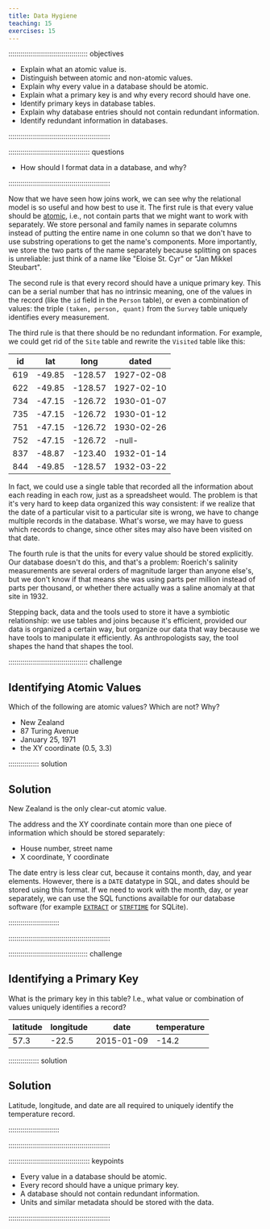 ```yaml
---
title: Data Hygiene
teaching: 15
exercises: 15
---
```


::::::::::::::::::::::::::::::::::::::: objectives

- Explain what an atomic value is.
- Distinguish between atomic and non-atomic values.
- Explain why every value in a database should be atomic.
- Explain what a primary key is and why every record should have one.
- Identify primary keys in database tables.
- Explain why database entries should not contain redundant information.
- Identify redundant information in databases.

::::::::::::::::::::::::::::::::::::::::::::::::::

:::::::::::::::::::::::::::::::::::::::: questions

- How should I format data in a database, and why?

::::::::::::::::::::::::::::::::::::::::::::::::::

Now that we have seen how joins work, we can see why the relational
model is so useful and how best to use it.  The first rule is that
every value should be [atomic](../learners/reference.md#atomic), i.e., not
contain parts that we might want to work with separately.  We store
personal and family names in separate columns instead of putting the
entire name in one column so that we don't have to use substring
operations to get the name's components.  More importantly, we store
the two parts of the name separately because splitting on spaces is
unreliable: just think of a name like "Eloise St. Cyr" or "Jan Mikkel
Steubart".

The second rule is that every record should have a unique primary key.
This can be a serial number that has no intrinsic meaning,
one of the values in the record (like the `id` field in the `Person` table),
or even a combination of values:
the triple `(taken, person, quant)` from the `Survey` table uniquely identifies every measurement.

The third rule is that there should be no redundant information.
For example,
we could get rid of the `Site` table and rewrite the `Visited` table like this:

| id       | lat       | long       | dated       | 
| -------- | --------- | ---------- | ----------- |
| 619      | \-49.85    | \-128.57    | 1927-02-08  | 
| 622      | \-49.85    | \-128.57    | 1927-02-10  | 
| 734      | \-47.15    | \-126.72    | 1930-01-07  | 
| 735      | \-47.15    | \-126.72    | 1930-01-12  | 
| 751      | \-47.15    | \-126.72    | 1930-02-26  | 
| 752      | \-47.15    | \-126.72    | \-null-      | 
| 837      | \-48.87    | \-123.40    | 1932-01-14  | 
| 844      | \-49.85    | \-128.57    | 1932-03-22  | 

In fact,
we could use a single table that recorded all the information about each reading in each row,
just as a spreadsheet would.
The problem is that it's very hard to keep data organized this way consistent:
if we realize that the date of a particular visit to a particular site is wrong,
we have to change multiple records in the database.
What's worse,
we may have to guess which records to change,
since other sites may also have been visited on that date.

The fourth rule is that the units for every value should be stored explicitly.
Our database doesn't do this,
and that's a problem:
Roerich's salinity measurements are several orders of magnitude larger than anyone else's,
but we don't know if that means she was using parts per million instead of parts per thousand,
or whether there actually was a saline anomaly at that site in 1932.

Stepping back,
data and the tools used to store it have a symbiotic relationship:
we use tables and joins because it's efficient,
provided our data is organized a certain way,
but organize our data that way because we have tools to manipulate it efficiently.
As anthropologists say,
the tool shapes the hand that shapes the tool.

:::::::::::::::::::::::::::::::::::::::  challenge

## Identifying Atomic Values

Which of the following are atomic values? Which are not? Why?

- New Zealand
- 87 Turing Avenue
- January 25, 1971
- the XY coordinate (0.5, 3.3)

:::::::::::::::  solution

## Solution

New Zealand is the only clear-cut atomic value.

The address and the XY coordinate contain more than one piece of information
which should be stored separately:

- House number, street name
- X coordinate, Y coordinate

The date entry is less clear cut, because it contains month, day, and year elements.
However, there is a `DATE` datatype in SQL, and dates should be stored using this format.
If we need to work with the month, day, or year separately, we can use the SQL functions available for our database software
(for example [`EXTRACT`](https://docs.oracle.com/cd/B19306_01/server.102/b14200/functions050.htm) or [`STRFTIME`](https://www.sqlite.org/lang_datefunc.html) for SQLite).



:::::::::::::::::::::::::

::::::::::::::::::::::::::::::::::::::::::::::::::

:::::::::::::::::::::::::::::::::::::::  challenge

## Identifying a Primary Key

What is the primary key in this table?
I.e., what value or combination of values uniquely identifies a record?

| latitude | longitude | date       | temperature | 
| -------- | --------- | ---------- | ----------- |
| 57\.3     | \-22.5     | 2015-01-09 | \-14.2       | 

:::::::::::::::  solution

## Solution

Latitude, longitude, and date are all required to uniquely identify the temperature record.



:::::::::::::::::::::::::

::::::::::::::::::::::::::::::::::::::::::::::::::

:::::::::::::::::::::::::::::::::::::::: keypoints

- Every value in a database should be atomic.
- Every record should have a unique primary key.
- A database should not contain redundant information.
- Units and similar metadata should be stored with the data.

::::::::::::::::::::::::::::::::::::::::::::::::::


